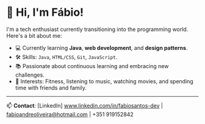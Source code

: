 # 👋 Hi, I'm Fábio!

I'm a tech enthusiast currently transitioning into the programming world. Here's a bit about me:

- 💻 Currently learning **Java**, **web development**, and **design patterns**.
- 🛠️ Skills: `Java`, `HTML/CSS`, `Git`, `JavaScript`.
- 📚 Passionate about continuous learning and embracing new challenges.
- 🌱 Interests: Fitness, listening to music, watching movies, and spending time with friends and family.
  
---

📫 **Contact**: [LinkedIn] www.linkedin.com/in/fabiosantos-dev | fabioandreoliveira@hotmail.com | +351 919152842
